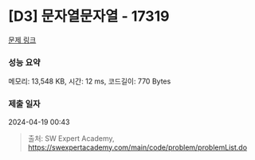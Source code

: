 # [D3] 문자열문자열 - 17319 

[문제 링크](https://swexpertacademy.com/main/code/problem/problemDetail.do?contestProbId=AYgEiwbKy48DFARP) 

### 성능 요약

메모리: 13,548 KB, 시간: 12 ms, 코드길이: 770 Bytes

### 제출 일자

2024-04-19 00:43



> 출처: SW Expert Academy, https://swexpertacademy.com/main/code/problem/problemList.do